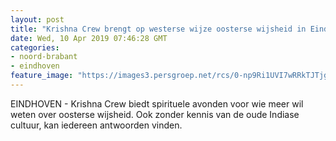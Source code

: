 ```yaml
---
layout: post
title: "Krishna Crew brengt op westerse wijze oosterse wijsheid in Eindhoven"
date: Wed, 10 Apr 2019 07:46:28 GMT
categories: 
- noord-brabant 
- eindhoven 
feature_image: "https://images3.persgroep.net/rcs/0-np9Ri1UVI7wRRkTJTjgtsob8c/diocontent/144931165/_fitwidth/400/?appId=21791a8992982cd8da851550a453bd7f&quality=0.7"
---
```


EINDHOVEN - Krishna Crew biedt spirituele avonden voor wie meer wil weten over oosterse wijsheid. Ook zonder kennis van de oude Indiase cultuur, kan iedereen antwoorden vinden.
